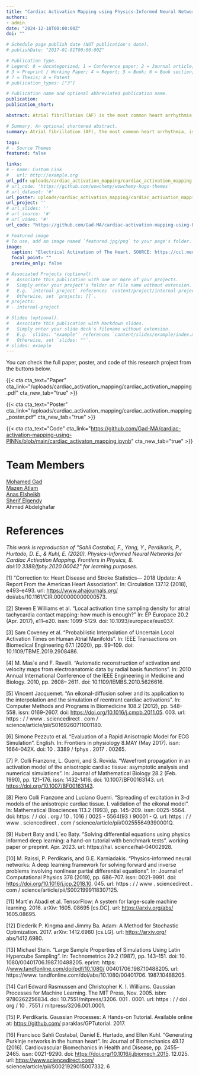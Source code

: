 ```yaml
---
title: "Cardiac Activation Mapping using Physics-Informed Neural Networks"
authors:
- admin
date: "2024-12-18T00:00:00Z"
doi: ""

# Schedule page publish date (NOT publication's date).
# publishDate: "2017-01-01T00:00:00Z"

# Publication type.
# Legend: 0 = Uncategorized; 1 = Conference paper; 2 = Journal article;
# 3 = Preprint / Working Paper; 4 = Report; 5 = Book; 6 = Book section;
# 7 = Thesis; 8 = Patent
# publication_types: ["3"]

# Publication name and optional abbreviated publication name.
publication:
publication_short:

abstract: Atrial fibrillation (AF) is the most common heart arrhythmia, affecting millions worldwide. Diagnosis and treatment of AF often involves creating electro-anatomic activation maps, which represent the timing of tissue activation across the heart’s atria. Current mapping methods use interpolation techniques like linear or Gaussian process regression based on sparse electrode data collected within the atria. However, these techniques suffer from noise from electrode positioning and lack of prior physical knowledge of cardiac wave propagation, leading to suboptimal diagnostic accuracy. To address these challenges, we propose a physics-informed neural network (PINN) for cardiac activation mapping that incorporates the underlying wave propagation dynamics of cardiac electrical activity. Benchmarking against traditional interpolation and Gaussian process regression, the PINN model demonstrated improved diagnostic accuracy, paving the way for improved procedural efficiency and patient outcomes in atrial fibrillation diagnostics.

# Summary. An optional shortened abstract.
summary: Atrial fibrillation (AF), the most common heart arrhythmia, is diagnosed and treated using electro-anatomic activation maps, which currently rely on interpolation methods like linear or Gaussian process regression but are limited by noise and lack of physical knowledge of cardiac wave dynamics. To overcome these challenges, a physics-informed neural network (PINN) was developed, incorporating the underlying wave propagation dynamics of cardiac electrical activity for more accurate mapping.

tags:
# - Source Themes
featured: false

links:
# - name: Custom Link
#   url: http://example.org
url_pdf: uploads/cardiac_activation_mapping/cardiac_activation_mapping.pdf
# url_code: 'https://github.com/wowchemy/wowchemy-hugo-themes'
# url_dataset: '#'
url_poster: uploads/cardiac_activation_mapping/cardiac_activation_mapping_poster.pdf
url_project: ''
# url_slides: ''
# url_source: '#'
# url_video: '#'
url_code: "https://github.com/Gad-MA/cardiac-activation-mapping-using-PINNs/blob/main/cardiac_activaton_mapping.ipynb"

# Featured image
# To use, add an image named `featured.jpg/png` to your page's folder. 
image:
  caption: "Electrical Activation of The Heart. SOURCE: https://ccl.medunigraz.at/ep_modeling.html"
  focal_point: ""
  preview_only: false

# Associated Projects (optional).
#   Associate this publication with one or more of your projects.
#   Simply enter your project's folder or file name without extension.
#   E.g. `internal-project` references `content/project/internal-project/index.md`.
#   Otherwise, set `projects: []`.
# projects:
# - internal-project

# Slides (optional).
#   Associate this publication with Markdown slides.
#   Simply enter your slide deck's filename without extension.
#   E.g. `slides: "example"` references `content/slides/example/index.md`.
#   Otherwise, set `slides: ""`.
# slides: example
---
```

You can check the full paper, poster, and code of this research project from the buttons below.

{{< cta cta_text="Paper" cta_link="/uploads/cardiac_activation_mapping/cardiac_activation_mapping.pdf" cta_new_tab="true" >}}

{{< cta cta_text="Poster" cta_link="/uploads/cardiac_activation_mapping/cardiac_activation_mapping_poster.pdf" cta_new_tab="true" >}}

{{< cta cta_text="Code" cta_link="https://github.com/Gad-MA/cardiac-activation-mapping-using-PINNs/blob/main/cardiac_activaton_mapping.ipynb" cta_new_tab="true" >}}

# Team Members
<a href="https://gad-ma.github.io/" target="_blank">Mohamed Gad</a>
</br>
<a href="https://www.linkedin.com/in/mazen-atlam-801788267/" target="_blank">Mazen Atlam</a>
</br>
<a href="https://www.linkedin.com/in/anas-mohamed-elsheikh/" target="_blank">Anas Elsheikh</a>
</br>
<a href="https://www.linkedin.com/in/sherifelgendy04/" target="_blank">Sherif Elgendy</a>
</br>
Ahmed Abdelghafar

# References
*This work is reproduction of "Sahli Costabal, F., Yang, Y., Perdikaris, P., Hurtado, D. E., & Kuhl, E. (2020). Physics-Informed Neural Networks for Cardiac Activation Mapping. Frontiers in Physics, 8. doi:10.3389/fphy.2020.00042" for learning purposes.*

[1] “Correction to: Heart Disease and Stroke Statistics—
2018 Update: A Report From the American
Heart Association”. In: Circulation 137.12 (2018),
e493–e493. url: https://www.ahajournals.org/
doi/abs/10.1161/CIR.0000000000000573.

[2] Steven E Williams et al. “Local activation time
sampling density for atrial tachycardia contact
mapping: how much is enough?” In: EP Europace
20.2 (Apr. 2017), e11–e20. issn: 1099-5129. doi:
10.1093/europace/eux037.

[3] Sam Coveney et al. “Probabilistic Interpolation
of Uncertain Local Activation Times on Human
Atrial Manifolds”. In: IEEE Transactions on
Biomedical Engineering 67.1 (2020), pp. 99–109.
doi: 10.1109/TBME.2019.2908486.

[4] M. Mas`e and F. Ravelli. “Automatic reconstruction
of activation and velocity maps from electroanatomic
data by radial basis functions”. In: 2010
Annual International Conference of the IEEE Engineering
in Medicine and Biology. 2010, pp. 2608–
2611. doi: 10.1109/IEMBS.2010.5626616.

[5] Vincent Jacquemet. “An eikonal-diffusion solver
and its application to the interpolation and the
simulation of reentrant cardiac activations”. In:
Computer Methods and Programs in Biomedicine
108.2 (2012), pp. 548–558. issn: 0169-2607. doi:
https://doi.org/10.1016/j.cmpb.2011.05.
003. url: https : / / www . sciencedirect . com /
science/article/pii/S0169260711001180.

[6] Simone Pezzuto et al. “Evaluation of a Rapid
Anisotropic Model for ECG Simulation”. English.
In: Frontiers in physiology 8.MAY (May 2017).
issn: 1664-042X. doi: 10 . 3389 / fphys . 2017 .
00265.

[7] P. Colli Franzone, L. Guerri, and S. Rovida.
“Wavefront propagation in an activation model of
the anisotropic cardiac tissue: asymptotic analysis
and numerical simulations”. In: Journal of Mathematical
Biology 28.2 (Feb. 1990), pp. 121–176.
issn: 1432-1416. doi: 10.1007/BF00163143. url:
https://doi.org/10.1007/BF00163143.

[8] Piero Colli Franzone and Luciano Guerri. “Spreading
of excitation in 3-d models of the anisotropic
cardiac tissue. I. validation of the eikonal
model”. In: Mathematical Biosciences 113.2
(1993), pp. 145–209. issn: 0025-5564. doi: https:
/ / doi . org / 10 . 1016 / 0025 - 5564(93 ) 90001 -
Q. url: https : / / www . sciencedirect . com /
science/article/pii/002555649390001Q.

[9] Hubert Baty and L´eo Baty. “Solving differential
equations using physics informed deep learning: a
hand-on tutorial with benchmark tests”. working
paper or preprint. Apr. 2023. url: https://hal.
science/hal-04002928.

[10] M. Raissi, P. Perdikaris, and G.E. Karniadakis.
“Physics-informed neural networks: A deep learning
framework for solving forward and inverse
problems involving nonlinear partial differential
equations”. In: Journal of Computational Physics
378 (2019), pp. 686–707. issn: 0021-9991. doi:
https://doi.org/10.1016/j.jcp.2018.10.
045. url: https : / / www . sciencedirect . com /
science/article/pii/S0021999118307125.

[11] Mart´ın Abadi et al. TensorFlow: A system for
large-scale machine learning. 2016. arXiv: 1605.
08695 [cs.DC]. url: https://arxiv.org/abs/
1605.08695.

[12] Diederik P. Kingma and Jimmy Ba. Adam: A
Method for Stochastic Optimization. 2017. arXiv:
1412.6980 [cs.LG]. url: https://arxiv.org/
abs/1412.6980.

[13] Michael Stein. “Large Sample Properties of Simulations
Using Latin Hypercube Sampling”. In:
Technometrics 29.2 (1987), pp. 143–151. doi: 10.
1080/00401706.1987.10488205. eprint: https:
//www.tandfonline.com/doi/pdf/10.1080/
00401706.1987.10488205. url: https://www.
tandfonline.com/doi/abs/10.1080/00401706.
1987.10488205.

[14] Carl Edward Rasmussen and Christopher K. I.
Williams. Gaussian Processes for Machine
Learning. The MIT Press, Nov. 2005. isbn:
9780262256834. doi: 10.7551/mitpress/3206.
001 . 0001. url: https : / / doi . org / 10 . 7551 /
mitpress/3206.001.0001.

[15] P. Perdikaris. Gaussian Processes: A Hands-on Tutorial.
Available online at: https://github.com/
paraklas/GPTutorial. 2017.

[16] Francisco Sahli Costabal, Daniel E. Hurtado, and
Ellen Kuhl. “Generating Purkinje networks in the
human heart”. In: Journal of Biomechanics 49.12
(2016). Cardiovascular Biomechanics in Health
and Disease, pp. 2455–2465. issn: 0021-9290. doi:
https://doi.org/10.1016/j.jbiomech.2015.
12.025. url: https://www.sciencedirect.com/
science/article/pii/S0021929015007332.
6